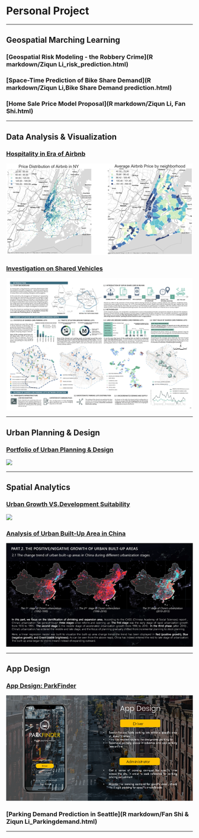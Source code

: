 # Personal Project

---

## Geospatial Marching Learning

### [Geospatial Risk Modeling - the Robbery Crime](R markdown/Ziqun Li_risk_prediction.html)
    

### [Space-Time Prediction of Bike Share Demand](R markdown/Ziqun Li,Bike Share Demand prediction.html)
  
  
### [Home Sale Price Model Proposal](R markdown/Ziqun Li, Fan Shi.html)
  

---
   
## Data Analysis & Visualization 

### [Hospitality in Era of Airbnb](https://liziqun.github.io/MUSA620_Final_Project/)
<img src="images/combine.png?raw=true"/>
       
       
### [Investigation on Shared Vehicles](/pdf/carsharing.pdf)
<img src="images/carsharing.jpg?raw=true"/>
     
---
   
## Urban Planning & Design 
### [Portfolio of Urban Planning & Design](/pdf/urbandesign.pdf)
<img src="images/urbandesign.png?raw=true"/>

---

## Spatial Analytics 
    
### [Urban Growth VS.Development Suitability](/pdf/urbanvsdevelop.pdf)
<img src="images/development.png?raw=true"/>
       
### [Analysis of Urban Built-Up Area in China](/pdf/GEE&Arcpy.pdf)
<img src="images/gee.png?raw=true"/>
  
---
  
## App Design

### [App Design: ParkFinder](https://youtu.be/YgNFttlalO0)
<img src="images/fengmian.png?raw=true"/>
  
### [Parking Demand Prediction in Seattle](R markdown/Fan Shi & Ziqun Li_Parkingdemand.html)

---

<!-- <p style="font-size:11px">Page template forked from <a href="https://github.com/evanca/quick-portfolio">evanca</a></p>-->
<!-- Remove above link if you don't want to attibute -->

